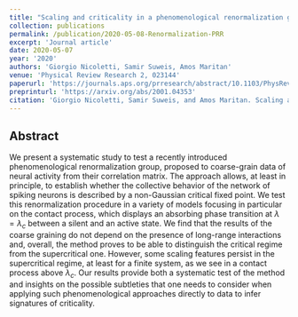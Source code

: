 ```yaml
---
title: "Scaling and criticality in a phenomenological renormalization group"
collection: publications
permalink: /publication/2020-05-08-Renormalization-PRR
excerpt: 'Journal article'
date: 2020-05-07
year: '2020'
authors: 'Giorgio Nicoletti, Samir Suweis, Amos Maritan'
venue: 'Physical Review Research 2, 023144'
paperurl: 'https://journals.aps.org/prresearch/abstract/10.1103/PhysRevResearch.2.023144'
preprinturl: 'https://arxiv.org/abs/2001.04353'
citation: 'Giorgio Nicoletti, Samir Suweis, and Amos Maritan. Scaling and criticality in a phenomenological renormalization group. Phys. Rev. Research 2, 023144 (2020).'
---
```


## Abstract
We present a systematic study to test a recently introduced phenomenological renormalization group, proposed to coarse-grain data of neural activity from their correlation matrix. The approach allows, at least in principle, to establish whether the collective behavior of the network of spiking neurons is described by a non-Gaussian critical fixed point. We test this renormalization procedure in a variety of models focusing in particular on the contact process, which displays an absorbing phase transition at $\lambda = \lambda_c$ between a silent and an active state. We find that the results of the coarse graining do not depend on the presence of long-range interactions and, overall, the method proves to be able to distinguish the critical regime from the supercritical one. However, some scaling features persist in the supercritical regime, at least for a finite system, as we see in a contact process above $\lambda_c$. Our results provide both a systematic test of the method and insights on the possible subtleties that one needs to consider when applying such phenomenological approaches directly to data to infer signatures of criticality.
